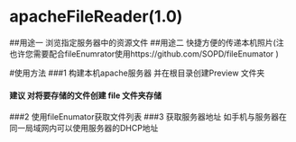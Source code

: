 # apacheFileReader(1.0)
##用途一 浏览指定服务器中的资源文件 
##用途二 快捷方便的传递本机照片(注 也许您需要配合fileEnumrator使用https://github.com/SOPD/fileEnumator  )



#使用方法 
###1 构建本机apache服务器 并在根目录创建Preview 文件夹 
#### 建议 对将要存储的文件创建 file 文件夹存储
###2 使用fileEnumator获取文件列表
###3 获取服务器地址 如手机与服务器在同一局域网内可以使用服务器的DHCP地址
